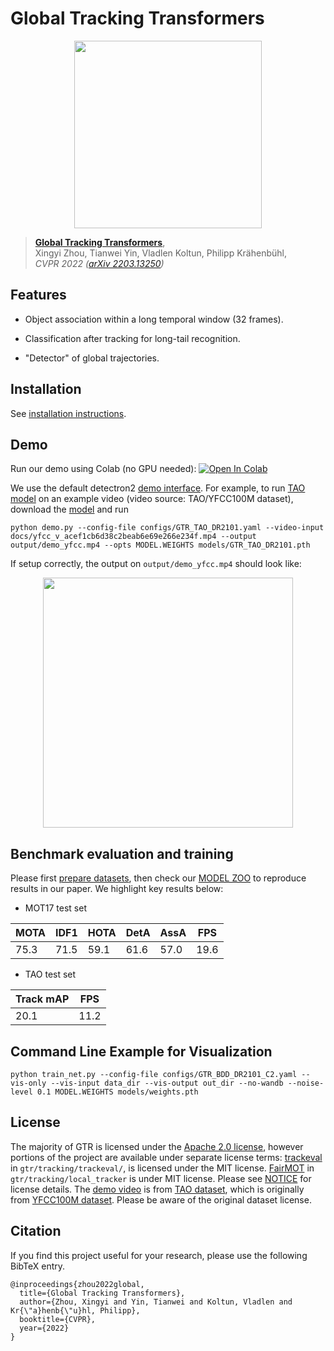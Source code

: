 # Global Tracking Transformers

<p align="center"> <img src='docs/GTR_teaser.jpg' align="center" height="300px"> </p>

> [**Global Tracking Transformers**](http://arxiv.org/abs/2203.13250),               
> Xingyi Zhou, Tianwei Yin, Vladlen Koltun, Philipp Kr&auml;henb&uuml;hl,                 
> *CVPR 2022 ([arXiv 2203.13250](http://arxiv.org/abs/2203.13250))*         


## Features

- Object association within a long temporal window (32 frames).

- Classification after tracking for long-tail recognition.

- "Detector" of global trajectories.

## Installation

See [installation instructions](docs/INSTALL.md).

## Demo

Run our demo using Colab (no GPU needed): [![Open In Colab](https://colab.research.google.com/assets/colab-badge.svg)](https://colab.research.google.com/drive/1vW1sSQc0daGSNjdBXdD-wFEPKT27qwDe)


We use the default detectron2 [demo interface](https://github.com/facebookresearch/detectron2/blob/main/GETTING_STARTED.md). For example, to run [TAO model](configs/GTR_TAO_DR2101.yaml) on an example video (video source: TAO/YFCC100M dataset), download the [model](https://drive.google.com/file/d/1TqkLpFZvOMY5HTTaAWz25RxtLHdzQ-CD/view?usp=sharing) and run

~~~
python demo.py --config-file configs/GTR_TAO_DR2101.yaml --video-input docs/yfcc_v_acef1cb6d38c2beab6e69e266e234f.mp4 --output output/demo_yfcc.mp4 --opts MODEL.WEIGHTS models/GTR_TAO_DR2101.pth
~~~

If setup correctly, the output on `output/demo_yfcc.mp4` should look like:

<p align="center"> <img src='docs/demo_yfcc.gif' align="center" height="400px"> </p>

## Benchmark evaluation and training

Please first [prepare datasets](datasets/README.md), then check our [MODEL ZOO](docs/MODEL_ZOO.md) to reproduce results in our paper. We highlight key results below:

- MOT17 test set

|  MOTA     |  IDF1  |  HOTA  | DetA  | AssA  | FPS |
|-----------|--------|--------|-------|-------|-----|
| 75.3      |  71.5  | 59.1   | 61.6  | 57.0  | 19.6|

- TAO test set

|  Track mAP  |  FPS   |
|-------------|--------|
| 20.1        |   11.2 |

## Command Line Example for Visualization

~~~
python train_net.py --config-file configs/GTR_BDD_DR2101_C2.yaml --vis-only --vis-input data_dir --vis-output out_dir --no-wandb --noise-level 0.1 MODEL.WEIGHTS models/weights.pth
~~~

## License

The majority of GTR is licensed under the [Apache 2.0 license](LICENSE), however portions of the project are available under separate license terms: [trackeval](https://github.com/JonathonLuiten/TrackEval) in `gtr/tracking/trackeval/`, is licensed under the MIT license. [FairMOT](https://github.com/ifzhang/FairMOT) in `gtr/tracking/local_tracker` is under MIT license. Please see [NOTICE](NOTICE) for license details.
The [demo video](docs/yfcc_v_acef1cb6d38c2beab6e69e266e234f) is from [TAO dataset](http://taodataset.org/#), which is originally from [YFCC100M dataset](https://multimediacommons.wordpress.com/yfcc100m-core-dataset/). Please be aware of the original dataset license.

## Citation

If you find this project useful for your research, please use the following BibTeX entry.

    @inproceedings{zhou2022global,
      title={Global Tracking Transformers},
      author={Zhou, Xingyi and Yin, Tianwei and Koltun, Vladlen and Kr{\"a}henb{\"u}hl, Philipp},
      booktitle={CVPR},
      year={2022}
    }
